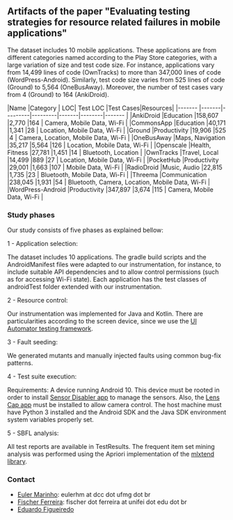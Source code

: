 ## Artifacts of the paper "Evaluating testing strategies for resource related failures in mobile applications"

The dataset includes 10 mobile applications. These applications are from different categories named according to the Play Store categories, with a large variation of size and test code size. For instance, applications vary from 14,499 lines of code (OwnTracks) to more than 347,000 lines of code (WordPress-Android). Similarly, test code size varies from 525 lines of code (Ground) to 5,564 (OneBusAway). Moreover, the number of test cases vary from 4 (Ground) to 164 (AnkiDroid).

|Name 	        |Category  | LOC|	Test LOC	|Test Cases|Resources|
|-------        |-------|---------|---------|-------|--------|-------                   |
|AnkiDroid            |Education |158,607       |2,770   |164  |	Camera, Mobile Data, Wi-Fi      |
|CommonsApp             |Education |40,171      |1,341  |28  |	Location, Mobile Data, Wi-Fi      |
|Ground             |Productivity |19,906      |525   |4  |	Camera, Location, Mobile Data, Wi-Fi      |
|OneBusAway             |Maps, Navigation |35,217       |5,564   |126  |	Location, Mobile Data, Wi-Fi     |
|Openscale             |Health, Fitness |27,781       |1,451   |14  |	Bluetooth, Location     |
|OwnTracks             |Travel, Local |14,499       |889   |27  |	Location, Mobile Data, Wi-Fi     |
|PocketHub             |Productivity |29,001       |1,663   |107  |	Mobile Data, Wi-Fi     |
|RadioDroid             |Music, Audio |22,815       |1,735   |23  |	Bluetooth, Mobile Data, Wi-Fi    |
|Threema             |Communication |238,045       |1,931   |54  | Bluetooth, Camera, Location, Mobile Data, Wi-Fi    |
|WordPress-Android             |Productivity |347,897       |3,674   |115  | Camera, Mobile Data, Wi-Fi     |



### Study phases

Our study consists of five phases as explained bellow:


1 - Application selection: 

The dataset includes 10 applications. The gradle build scripts and the AndroidManifest files were adapted to our instrumentation, for instance, to include suitable API dependencies and to allow control permissions (such as for accessing Wi-Fi state). Each application has the test classes of androidTest folder extended with our instrumentation.

2 - Resource control: 

Our instrumentation was implemented for Java and Kotlin. There are particularities according to the screen device, since we use the [UI Automator testing framework](https://developer.android.com/training/testing/other-components/ui-automator).

3 - Fault seeding:

We generated mutants and manually injected faults using common bug-fix patterns.

4 - Test suite execution: 

Requirements: A device running Android 10. This device must be rooted in order to install [Sensor Disabler app](https://play.google.com/store/apps/details?id=com.mrchandler.disableprox&hl=en&gl=US) to manage the sensors. Also, the [Lens Cap app](https://play.google.com/store/apps/details?id=com.ownzordage.chrx.lenscap&hl=en_IN&gl=US) must be installed to allow camera control.
The host machine must have Python 3 installed and the Android SDK and the Java SDK environment system variables properly set.


5 - SBFL analysis: 

All test reports are available in TestResults. The frequent item set mining analysis was performed using the Apriori implementation of the [mlxtend library](https://pypi.org/project/mlxtend/).


### Contact

- [Euler Marinho](http://labsoft.dcc.ufmg.br/doku.php?id=people:students:euler_marinho): eulerhm at dcc dot ufmg dot br 
- [Fischer Ferreira](http://labsoft.dcc.ufmg.br/doku.php?id=people:students:fischer_ferreira): fischer dot ferreira at unifei dot edu dot br
- [Eduardo Figueiredo](http://www.dcc.ufmg.br/~figueiredo)
